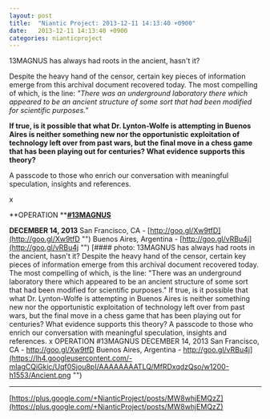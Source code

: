 ```yaml
---
layout: post
title:  "Niantic Project: 2013-12-11 14:13:40 +0900"
date:   2013-12-11 14:13:40 +0900
categories: nianticproject
---
```

13MAGNUS has always had roots in the ancient, hasn't it?

Despite the heavy hand of the censor, certain key pieces of information emerge from this archival document recovered today. The most compelling of which, is the line: *"There was an underground laboratory there which appeared to be an ancient structure of some sort that had been modified for scientific purposes."*

**If true, is it possible that what Dr. Lynton-Wolfe is attempting in Buenos Aires is neither something new nor the opportunistic exploitation of technology left over from past wars, but the final move in a chess game that has been playing out for centuries? What evidence supports this theory?**

A passcode to those who enrich our conversation with meaningful speculation, insights and references.

x

**OPERATION ****[#13MAGNUS](https://plus.google.com/s/%2313MAGNUS "")**

**DECEMBER 14, 2013**
San Francisco, CA - [http://goo.gl/Xw9tfD](http://goo.gl/Xw9tfD "")
Buenos Aires, Argentina - [http://goo.gl/vRBu4j](http://goo.gl/vRBu4j "")
[#### photo: 13MAGNUS has always had roots in the ancient, hasn't it?
Despite the heavy hand of the censor, certain key pieces of information emerge from this archival document recovered today. The most compelling of which, is the line: "There was an underground laboratory there which appeared to be an ancient structure of some sort that had been modified for scientific purposes."
If true, is it possible that what Dr. Lynton-Wolfe is attempting in Buenos Aires is neither something new nor the opportunistic exploitation of technology left over from past wars, but the final move in a chess game that has been playing out for centuries? What evidence supports this theory?
A passcode to those who enrich our conversation with meaningful speculation, insights and references.
x
OPERATION #13MAGNUS
DECEMBER 14, 2013
San Francisco, CA - http://goo.gl/Xw9tfD
Buenos Aires, Argentina - http://goo.gl/vRBu4j](https://lh4.googleusercontent.com/-mIagCQiGkic/Uqf0Sjou8pI/AAAAAAAATLQ/MfRDxqdzQso/w1200-h1553/Ancient.png "")
- - -
[https://plus.google.com/+NianticProject/posts/MW8whjEMQzZ](https://plus.google.com/+NianticProject/posts/MW8whjEMQzZ)
